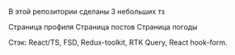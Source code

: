 

В этой репозитории сделаны 3 небольших тз  

Страница профиля 
Страница постов
Страница погоды


Стэк:
React/TS, FSD, Redux-toolkit, RTK Query, React hook-form. 